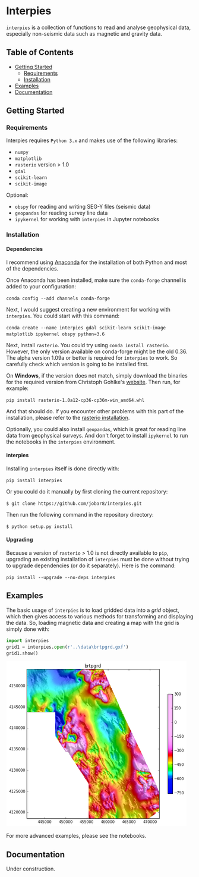 # Interpies

`interpies` is a collection of functions to read and analyse geophysical data, especially non-seismic data such as magnetic and gravity data.

## Table of Contents

* [Getting Started](##GettingStarted)
  * [Requirements](###Prerequisits)
  * [Installation](###Installation)
* [Examples](##Examples)
* [Documentation](##Documentation)

## Getting Started

### Requirements

Interpies requires `Python 3.x` and makes use of the following libraries:

* `numpy`
* `matplotlib`
* `rasterio` version > 1.0
* `gdal`
* `scikit-learn`
* `scikit-image`

Optional:

* `obspy` for reading and writing SEG-Y files (seismic data)
* `geopandas` for reading survey line data
* `ipykernel` for working with `interpies` in Jupyter notebooks

### Installation

#### Dependencies

I recommend using [Anaconda](https://www.anaconda.com/what-is-anaconda/) for the installation of both Python and most of the dependencies.

Once Anaconda has been installed, make sure the `conda-forge` channel is added to your configuration:

`conda config --add channels conda-forge`

Next, I would suggest creating a new environment for working with `interpies`. You could start with this command:

`conda create --name interpies gdal scikit-learn scikit-image matplotlib ipykernel obspy python=3.6`

Next, install `rasterio`. You could try using `conda install rasterio`. However, the only version available on conda-forge might be the old 0.36. The alpha version 1.09a or better is required for `interpies` to work. So carefully check which version is going to be installed first.

On **Windows**, if the version does not match, simply download the binaries for the required version from Christoph Gohlke's [website](http://www.lfd.uci.edu/~gohlke/pythonlibs/#rasterio). Then run, for example:

`pip install rasterio-1.0a12-cp36-cp36m-win_amd64.whl`

And that should do. If you encounter other problems with this part of the installation, please refer to the [rasterio installation](https://mapbox.github.io/rasterio/installation.html).

Optionally, you could also install `geopandas`, which is great for reading line data from geophysical surveys. And don't forget to install `ipykernel` to run the notebooks in the `interpies` environment.

#### interpies

Installing `interpies` itself is done directly with:

`pip install interpies`

Or you could do it manually by first cloning the current repository:

`$ git clone https://github.com/jobar8/interpies.git`

Then run the following command in the repository directory:

`$ python setup.py install`

#### Upgrading

Because a version of `rasterio` > 1.0 is not directly available to `pip`, upgrading an existing installation of `interpies` must be done without trying to upgrade dependencies (or do it separately). Here is the command:

`pip install --upgrade --no-deps interpies`

## Examples

The basic usage of `interpies` is to load gridded data into a *grid* object, which then gives access to various methods for transforming and displaying the data. So, loading magnetic data and creating a map with the grid is simply done with:

```python
import interpies
grid1 = interpies.open(r'..\data\brtpgrd.gxf')
grid1.show()
```

![image of magnetic data](/doc/mag_survey_example.png)

For more advanced examples, please see the notebooks.

## Documentation

Under construction.
